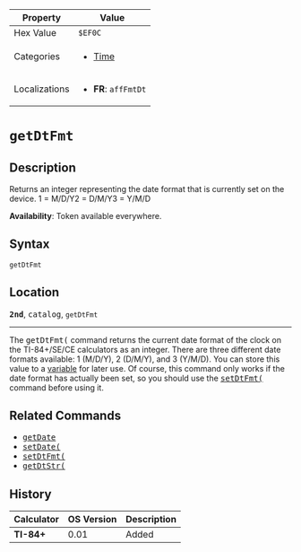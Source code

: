 | Property      | Value |
|---------------|-------|
| Hex Value     | `$EF0C`|
| Categories    | <ul><li>[Time](<../categories/Time.md>)</li></ul> |
| Localizations | <ul><li><b>FR</b>: `affFmtDt`</li></ul> |

# `getDtFmt`

## Description
Returns an integer representing the date format that is currently set on the device.
1 = M/D/Y2 = D/M/Y3 = Y/M/D


<b>Availability</b>: Token available everywhere.

## Syntax
`getDtFmt`

## Location
<tt><kbd><b>2nd</b></kbd></tt>, <kbd>catalog</kbd>, `getDtFmt`
<hr>

The <tt>getDtFmt(</tt> command returns the current date format of the clock on the TI-84+/SE/CE calculators as an integer. There are three different date formats available: 1 (M/D/Y), 2 (D/M/Y), and 3 (Y/M/D). You can store this value to a [variable](/variables) for later use. Of course, this command only works if the date format has actually been set, so you should use the <tt><a href="/setdtfmt">setDtFmt(</a></tt> command before using it.

## Related Commands

*   <tt><a href="/getdate">getDate</a></tt>
*   <tt><a href="/setdate">setDate(</a></tt>
*   <tt><a href="/setdtfmt">setDtFmt(</a></tt>
*   <tt><a href="/getdtstr">getDtStr(</a></tt>

## History
| Calculator | OS Version | Description |
|------------|------------|-------------|
| <b>TI-84+</b> | 0.01 | Added |


